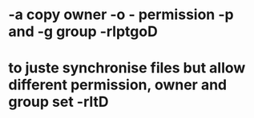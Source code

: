 # -a copy owner -o - permission -p and -g group -rlptgoD
# to juste synchronise files but allow different permission, owner and group set -rltD